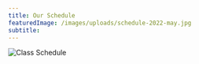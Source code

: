```yaml
---
title: Our Schedule
featuredImage: /images/uploads/schedule-2022-may.jpg
subtitle:
---
```


![Class Schedule](/images/uploads/schedule-2022-may.jpg)
